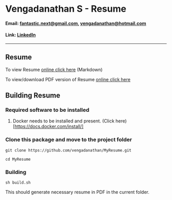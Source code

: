 # Vengadanathan S - Resume
#### Email: fantastic.next@gmail.com, vengadanathan@hotmail.com
#### Link: [LinkedIn](https://in.linkedin.com/in/vengadanathan-srinivasan-82564b33)

---
## Resume
To view Resume [online click here](Vengadanathan_Resume.md) (Markdown)

To view/download PDF version of Resume [online click here](Vengadanathan_Resume.pdf)


## Building Resume

### Required software to be installed

1. Docker needs to be installed and present. (Click here)[https://docs.docker.com/install/]

### Clone this package and move to the project folder

```
git clone https://github.com/vengadanathan/MyResume.git
```

```
cd MyResume
```

### Building

```
sh build.sh
```

This should generate necessary resume in PDF in the current folder.


